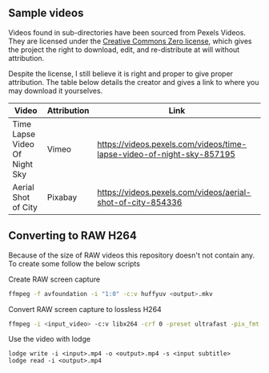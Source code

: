 Sample videos
---

Videos found in sub-directories have been sourced from Pexels Videos. They are licensed
under the [Creative Commons Zero license](https://creativecommons.org/publicdomain/zero/1.0/), which gives
the project the right to download, edit, and re-distribute at will without attribution.

Despite the license, I still believe it is right and proper to give proper attribution.
The table below details the creator and gives a link to where you may download it yourselves.

|Video                        |Attribution  |Link                                                                 |
|-----------------------------|-------------|---------------------------------------------------------------------|
|Time Lapse Video Of Night Sky|Vimeo        |https://videos.pexels.com/videos/time-lapse-video-of-night-sky-857195|
|Aerial Shot of City          |Pixabay      |https://videos.pexels.com/videos/aerial-shot-of-city-854336          |

Converting to RAW H264
---
Because of the size of RAW videos this repository doesn't not contain any. To create some follow the below scripts

Create RAW screen capture
```bash
ffmpeg -f avfoundation -i "1:0" -c:v huffyuv <output>.mkv
```

Convert RAW screen capture to lossless H264
```bash
ffmpeg -i <input_video> -c:v libx264 -crf 0 -preset ultrafast -pix_fmt yuv422p <output>.mp4
```

Use the video with lodge

```
lodge write -i <input>.mp4 -o <output>.mp4 -s <input subtitle>
lodge read -i <output>.mp4
```